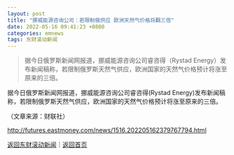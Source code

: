 ```yaml
---
layout: post
title: "挪威能源咨询公司：若限制俄供应 欧洲天然气价格将翻三倍"
date: 2022-05-16 09:41:23 +0800
categories: emnews
tags: 东财滚动新闻
---
```

> 据今日俄罗斯新闻网报道，挪威能源咨询公司睿咨得（Rystad Energy）发布新闻稿称，若限制俄罗斯天然气供应，欧洲国家的天然气价格预计将涨至原来的三倍。

<p>据今日俄罗斯新闻网报道，挪威能源咨询公司睿咨得(Rystad Energy)发布新闻稿称，若限制俄罗斯天然气供应，欧洲国家的天然气价格预计将涨至原来的三倍。</p><p class="em_media">（文章来源：财联社）</p>

<http://futures.eastmoney.com/news/1516,202205162379767794.html>

[返回东财滚动新闻](//finews.withounder.com/emnews/)｜[返回首页](//finews.withounder.com/)